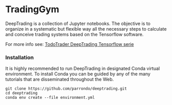 # TradingGym


DeepTrading is a collection of Jupyter notebooks. The objective is to organize in a systematic but flexible way all the necessary steps to calculate and conceive trading systems based on the Tensorflow software.

For more info see: [TodoTrader DeepTrading Tensorflow serie](https://todotrader.com/)

### Installation

It is highly recommended to run DeepTrading in designated Conda virtual environment.
To install Conda you can be guided by any of the many tutorials that are disseminated
throughout the Web.

```
git clone https://github.com/parrondo/deeptrading.git
cd deeptrading
conda env create --file environment.yml
```


